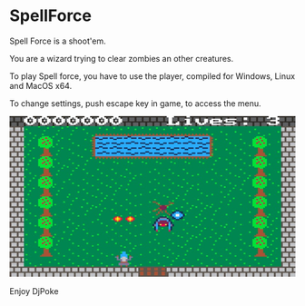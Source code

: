 # SpellForce
Spell Force is a shoot'em.

You are a wizard trying to clear zombies an other creatures.

To play Spell force, you have to use the player, compiled for Windows, Linux and MacOS x64.

To change settings, push escape key in game, to access the menu.

![Screenshot](screenshot.jpg)

Enjoy
DjPoke
